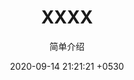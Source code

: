 ---
layout: page
title:  "XXXX"
subtitle: "简单介绍"
date:   2020-09-14 21:21:21 +0530
categories: ["抽象思维逻辑"]
---